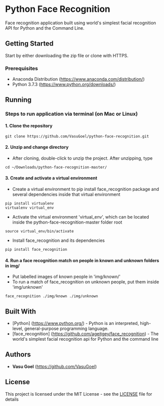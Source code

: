 # Python Face Recognition

Face recognition application built using world's simplest facial recognition API for Python and the Command Line. 

## Getting Started

Start by either downloading the zip file or clone with HTTPS.

### Prerequisites

* Anaconda Distribution (https://www.anaconda.com/distribution/)
* Python 3.7.3 (https://www.python.org/downloads/)

## Running

### Steps to run application via terminal (on Mac or Linux)

#### 1. Clone the repository

```
git clone https://github.com/VasuGoel/python-face-recognition.git
```

#### 2. Unzip and change directory

* After cloning, double-click to unzip the project. After unzipping, type

```
cd ~/Downloads/python-face-recognition-master/
```

#### 3. Create and activate a virtual environment

* Create a virtual environment to pip install face_recognition package and several dependencies inside that virtual environment

```
pip install virtualenv
virtualenv virtual_env
```

* Activate the virtual environment 'virtual_env', which can be located inside the python-face-recognition-master folder root

```
source virtual_env/bin/activate
```

* Install face_recognition and its dependencies

```
pip install face_recognition
```

#### 4. Run a face recognition match on people in known and unknown folders in img/

* Put labelled images of known people in 'img/known/'
* To run a match of face_recognition on unknown people, put them inside 'img/unknown'

```
face_recognition ./img/known ./img/unknown
```


## Built With

* [Python] (https://www.python.org/) - Python is an interpreted, high-level, general-purpose programming language.
* [face_recognition] (https://github.com/ageitgey/face_recognition) - The world's simplest facial recognition api for Python and the command line

## Authors

* **Vasu Goel** (https://github.com/VasuGoel)

## License

This project is licensed under the MIT License - see the [LICENSE](https://github.com/VasuGoel/python-face-recognition/blob/master/LICENSE) file for details

